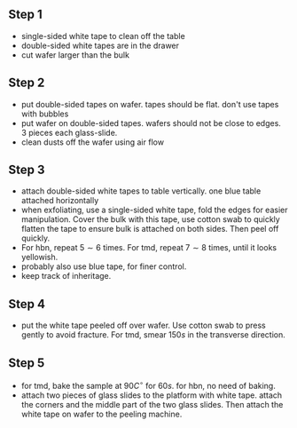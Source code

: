 ## Step 1
- single-sided white tape to clean off the table
- double-sided white tapes are in the drawer
- cut wafer larger than the bulk
## Step 2
- put double-sided tapes on wafer. tapes should be flat. don't use tapes with bubbles
- put wafer on double-sided tapes. wafers should not be close to edges. 3 pieces each glass-slide.
- clean dusts off the wafer using air flow
## Step 3
- attach double-sided white tapes to table vertically. one blue table attached horizontally
- when exfoliating, use a single-sided white tape, fold the edges for easier manipulation. Cover the bulk with this tape, use cotton swab to quickly flatten the tape to ensure bulk is attached on both sides. Then peel off quickly.
- For hbn, repeat $5\sim 6$ times. For tmd, repeat $7\sim 8$ times, until it looks yellowish.
- probably also use blue tape, for finer control.
- keep track of inheritage.
## Step 4
- put the white tape peeled off over wafer. Use cotton swab to press gently to avoid fracture. For tmd, smear $150s$ in the transverse direction. 
## Step 5
- for tmd, bake the sample at $90 C^{\circ}$ for $60s$. for hbn, no need of baking.
- attach two pieces of glass slides to the platform with white tape. attach the corners and the middle part of the two glass slides. Then attach the white tape on wafer to the peeling machine.